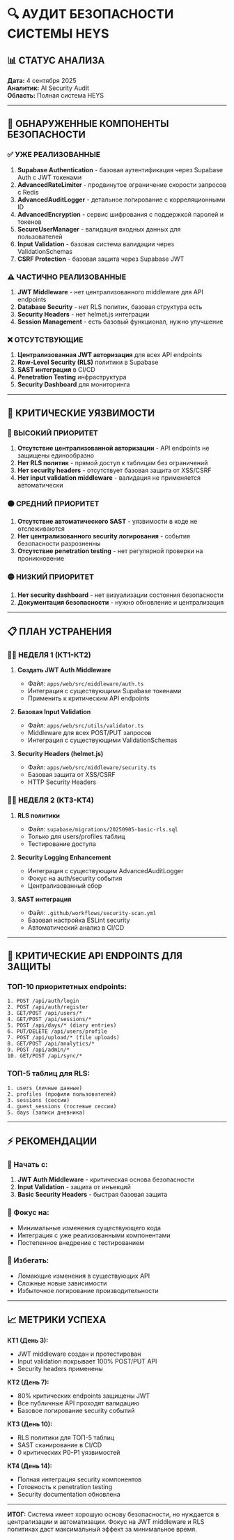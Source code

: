 # 🔍 АУДИТ БЕЗОПАСНОСТИ СИСТЕМЫ HEYS

## 📊 СТАТУС АНАЛИЗА

**Дата:** 4 сентября 2025  
**Аналитик:** AI Security Audit  
**Область:** Полная система HEYS

---

## 🎯 ОБНАРУЖЕННЫЕ КОМПОНЕНТЫ БЕЗОПАСНОСТИ

### ✅ УЖЕ РЕАЛИЗОВАННЫЕ
1. **Supabase Authentication** - базовая аутентификация через Supabase Auth с JWT токенами
2. **AdvancedRateLimiter** - продвинутое ограничение скорости запросов с Redis
3. **AdvancedAuditLogger** - детальное логирование с корреляционными ID
4. **AdvancedEncryption** - сервис шифрования с поддержкой паролей и токенов
5. **SecureUserManager** - валидация входных данных для пользователей
6. **Input Validation** - базовая система валидации через ValidationSchemas
7. **CSRF Protection** - базовая защита через Supabase JWT

### ⚠️ ЧАСТИЧНО РЕАЛИЗОВАННЫЕ
1. **JWT Middleware** - нет централизованного middleware для API endpoints
2. **Database Security** - нет RLS политик, базовая структура есть
3. **Security Headers** - нет helmet.js интеграции
4. **Session Management** - есть базовый функционал, нужно улучшение

### ❌ ОТСУТСТВУЮЩИЕ
1. **Централизованная JWT авторизация** для всех API endpoints
2. **Row-Level Security (RLS)** политики в Supabase
3. **SAST интеграция** в CI/CD
4. **Penetration Testing** инфраструктура
5. **Security Dashboard** для мониторинга

---

## 🚨 КРИТИЧЕСКИЕ УЯЗВИМОСТИ

### 🔴 ВЫСОКИЙ ПРИОРИТЕТ
1. **Отсутствие централизованной авторизации** - API endpoints не защищены единообразно
2. **Нет RLS политик** - прямой доступ к таблицам без ограничений
3. **Нет security headers** - отсутствует базовая защита от XSS/CSRF
4. **Нет input validation middleware** - валидация не применяется автоматически

### 🟠 СРЕДНИЙ ПРИОРИТЕТ
1. **Отсутствие автоматического SAST** - уязвимости в коде не отслеживаются
2. **Нет централизованного security логирования** - события безопасности разрозненны
3. **Отсутствие penetration testing** - нет регулярной проверки на проникновение

### 🟡 НИЗКИЙ ПРИОРИТЕТ
1. **Нет security dashboard** - нет визуализации состояния безопасности
2. **Документация безопасности** - нужно обновление и централизация

---

## 📋 ПЛАН УСТРАНЕНИЯ

### 🏃‍♂️ НЕДЕЛЯ 1 (КТ1-КТ2)
1. **Создать JWT Auth Middleware**
   - Файл: `apps/web/src/middleware/auth.ts`
   - Интеграция с существующими Supabase токенами
   - Применить к критическим API endpoints

2. **Базовая Input Validation**
   - Файл: `apps/web/src/utils/validator.ts`
   - Middleware для всех POST/PUT запросов
   - Интеграция с существующими ValidationSchemas

3. **Security Headers (helmet.js)**
   - Файл: `apps/web/src/middleware/security.ts`
   - Базовая защита от XSS/CSRF
   - HTTP Security Headers

### 🏃‍♂️ НЕДЕЛЯ 2 (КТ3-КТ4)
1. **RLS политики**
   - Файл: `supabase/migrations/20250905-basic-rls.sql`
   - Только для users/profiles таблиц
   - Тестирование доступа

2. **Security Logging Enhancement**
   - Интеграция с существующим AdvancedAuditLogger
   - Фокус на auth/security события
   - Централизованный сбор

3. **SAST интеграция**
   - Файл: `.github/workflows/security-scan.yml`
   - Базовая настройка ESLint security
   - Автоматический анализ в CI/CD

---

## 🎯 КРИТИЧЕСКИЕ API ENDPOINTS ДЛЯ ЗАЩИТЫ

### ТОП-10 приоритетных endpoints:
```
1. POST /api/auth/login
2. POST /api/auth/register  
3. GET/POST /api/users/*
4. GET/POST /api/sessions/*
5. POST /api/days/* (diary entries)
6. PUT/DELETE /api/users/profile
7. POST /api/upload/* (file uploads)
8. GET/POST /api/analytics/*
9. POST /api/admin/*
10. GET/POST /api/sync/*
```

### ТОП-5 таблиц для RLS:
```
1. users (личные данные)
2. profiles (профили пользователей)
3. sessions (сессии)
4. guest_sessions (гостевые сессии)
5. days (записи дневника)
```

---

## ⚡ РЕКОМЕНДАЦИИ

### 🚀 Начать с:
1. **JWT Auth Middleware** - критическая основа безопасности
2. **Input Validation** - защита от инъекций
3. **Basic Security Headers** - быстрая базовая защита

### 🎯 Фокус на:
- Минимальные изменения существующего кода
- Интеграция с уже реализованными компонентами
- Постепенное внедрение с тестированием

### 🔄 Избегать:
- Ломающие изменения в существующих API
- Сложные новые зависимости
- Избыточное логирование производительности

---

## 📈 МЕТРИКИ УСПЕХА

**КТ1 (День 3):**
- JWT middleware создан и протестирован
- Input validation покрывает 100% POST/PUT API
- Security headers применены

**КТ2 (День 7):**
- 80% критических endpoints защищены JWT
- Все публичные API проходят валидацию
- Базовое логирование security событий

**КТ3 (День 10):**
- RLS политики для ТОП-5 таблиц
- SAST сканирование в CI/CD
- 0 критических P0-P1 уязвимостей

**КТ4 (День 14):**
- Полная интеграция security компонентов
- Готовность к penetration testing
- Security documentation обновлена

---

**ИТОГ:** Система имеет хорошую основу безопасности, но нуждается в централизации и автоматизации. Фокус на JWT middleware и RLS политиках даст максимальный эффект за минимальное время.
